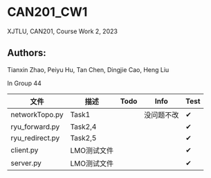 # CAN201_CW1
XJTLU, CAN201, Course Work 2, 2023

## Authors: 

Tianxin Zhao, Peiyu Hu, Tan Chen, Dingjie Cao, Heng Liu 

In Group 44


| 文件            | 描述         | Todo | Info          | Test |
| --------------- | ------------ | ---- | ------------- | ---- |
| networkTopo.py  | Task1        |      | 没问题不改     | ✔︎   |
| ryu_forward.py  | Task2,4      |      |               | ✔︎   |
| ryu_redirect.py | Task2,5      |      |               | ✔︎   |
| client.py       | LMO测试文件   |      |               | ✔︎   |
| server.py       | LMO测试文件   |      |               | ✔︎   |
